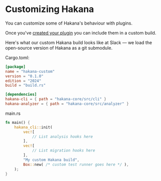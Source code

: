# Customizing Hakana

You can customize some of Hakana's behaviour with plugins.

Once you've [created your plugin](authoring_plugins.md) you can include them in a custom build.

Here's what our custom Hakana build looks like at Slack — we load the open-source version of Hakana as a git submodule.

Cargo.toml:

```toml
[package]
name = "hakana-custom"
version = "0.1.0"
edition = "2024"
build = "build.rs"

[dependencies]
hakana-cli = { path = "hakana-core/src/cli" }
hakana-analyzer = { path = "hakana-core/src/analyzer" }
```

main.rs

```rust
fn main() {
    hakana_cli::init(
        vec![
            // List analysis hooks here
        ],
        vec![
            // List migration hooks here
        ],
        "My custom Hakana build",
        Box::new( /* custom test runner goes here */ ),
    );
}
```

